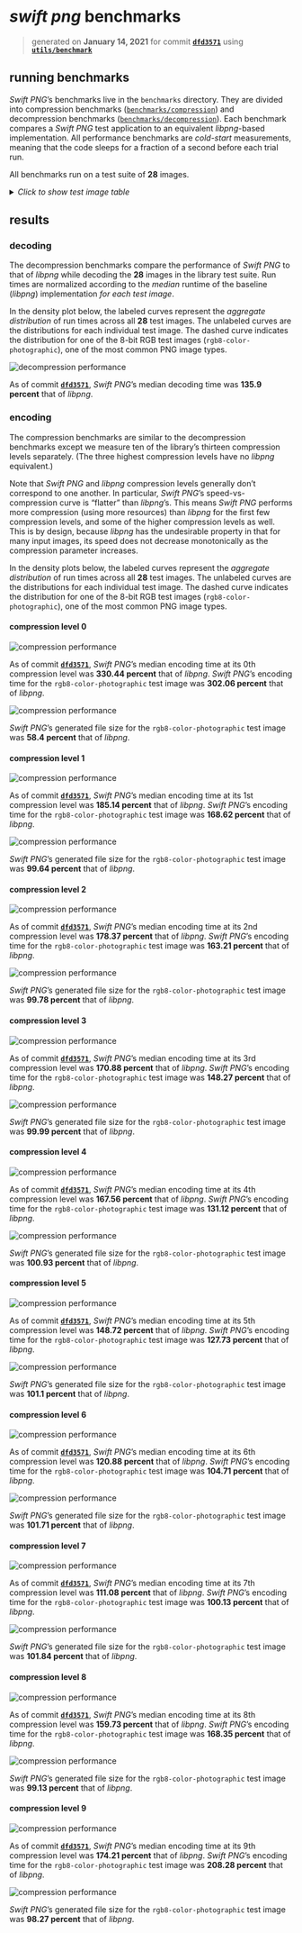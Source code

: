 # *swift png* benchmarks 

> generated on **January 14, 2021** for commit **[`dfd3571`](https://github.com/kelvin13/png/commit/dfd35719e17a87f47e3c805c7e89f9c69df8ecde)** using **[`utils/benchmark`](../utils/benchmark)**

## running benchmarks 

*Swift PNG*’s benchmarks live in the `benchmarks` directory. They are divided into compression benchmarks ([`benchmarks/compression`](compression)) and decompression benchmarks ([`benchmarks/decompression`](decompression)). Each benchmark compares a *Swift PNG* test application to an equivalent *libpng*-based implementation. All performance benchmarks are *cold-start* measurements, meaning that the code sleeps for a fraction of a second before each trial run.

All benchmarks run on a test suite of **28** images. 

<details>
<summary><em>Click to show test image table</em></summary>

| Test image | Size |
| ---------- | ---- |
| `indexed8-color-nonphotographic.png` <br/> <img src="../tests/compression/baseline/indexed8-color-nonphotographic.png"/> | 43,496 B |
| `indexed8-color-photographic.png` <br/> <img src="../tests/compression/baseline/indexed8-color-photographic.png"/> | 65,487 B |
| `indexed8-monochrome-nonphotographic.png` <br/> <img src="../tests/compression/baseline/indexed8-monochrome-nonphotographic.png"/> | 62,888 B |
| `indexed8-monochrome-photographic.png` <br/> <img src="../tests/compression/baseline/indexed8-monochrome-photographic.png"/> | 82,014 B |
| `rgb16-color-nonphotographic.png` <br/> <img src="../tests/compression/baseline/rgb16-color-nonphotographic.png"/> | 365,253 B |
| `rgb16-color-photographic.png` <br/> <img src="../tests/compression/baseline/rgb16-color-photographic.png"/> | 477,784 B |
| `rgb16-monochrome-nonphotographic.png` <br/> <img src="../tests/compression/baseline/rgb16-monochrome-nonphotographic.png"/> | 244,077 B |
| `rgb16-monochrome-photographic.png` <br/> <img src="../tests/compression/baseline/rgb16-monochrome-photographic.png"/> | 379,113 B |
| `rgb8-color-nonphotographic.png` <br/> <img src="../tests/compression/baseline/rgb8-color-nonphotographic.png"/> | 130,595 B |
| `rgb8-color-photographic.png` <br/> <img src="../tests/compression/baseline/rgb8-color-photographic.png"/> | 174,298 B |
| `rgb8-monochrome-nonphotographic.png` <br/> <img src="../tests/compression/baseline/rgb8-monochrome-nonphotographic.png"/> | 76,636 B |
| `rgb8-monochrome-photographic.png` <br/> <img src="../tests/compression/baseline/rgb8-monochrome-photographic.png"/> | 92,023 B |
| `rgba16-color-nonphotographic.png` <br/> <img src="../tests/compression/baseline/rgba16-color-nonphotographic.png"/> | 394,493 B |
| `rgba16-color-photographic.png` <br/> <img src="../tests/compression/baseline/rgba16-color-photographic.png"/> | 518,368 B |
| `rgba16-monochrome-nonphotographic.png` <br/> <img src="../tests/compression/baseline/rgba16-monochrome-nonphotographic.png"/> | 143,935 B |
| `rgba16-monochrome-photographic.png` <br/> <img src="../tests/compression/baseline/rgba16-monochrome-photographic.png"/> | 414,526 B |
| `rgba8-color-nonphotographic.png` <br/> <img src="../tests/compression/baseline/rgba8-color-nonphotographic.png"/> | 147,023 B |
| `rgba8-color-photographic.png` <br/> <img src="../tests/compression/baseline/rgba8-color-photographic.png"/> | 196,537 B |
| `rgba8-monochrome-nonphotographic.png` <br/> <img src="../tests/compression/baseline/rgba8-monochrome-nonphotographic.png"/> | 84,098 B |
| `rgba8-monochrome-photographic.png` <br/> <img src="../tests/compression/baseline/rgba8-monochrome-photographic.png"/> | 101,521 B |
| `v16-monochrome-nonphotographic.png` <br/> <img src="../tests/compression/baseline/v16-monochrome-nonphotographic.png"/> | 123,371 B |
| `v16-monochrome-photographic.png` <br/> <img src="../tests/compression/baseline/v16-monochrome-photographic.png"/> | 176,236 B |
| `v8-monochrome-nonphotographic.png` <br/> <img src="../tests/compression/baseline/v8-monochrome-nonphotographic.png"/> | 48,191 B |
| `v8-monochrome-photographic.png` <br/> <img src="../tests/compression/baseline/v8-monochrome-photographic.png"/> | 59,743 B |
| `va16-monochrome-nonphotographic.png` <br/> <img src="../tests/compression/baseline/va16-monochrome-nonphotographic.png"/> | 143,935 B |
| `va16-monochrome-photographic.png` <br/> <img src="../tests/compression/baseline/va16-monochrome-photographic.png"/> | 209,902 B |
| `va8-monochrome-nonphotographic.png` <br/> <img src="../tests/compression/baseline/va8-monochrome-nonphotographic.png"/> | 60,478 B |
| `va8-monochrome-photographic.png` <br/> <img src="../tests/compression/baseline/va8-monochrome-photographic.png"/> | 76,280 B |

</details>

## results

### decoding 

The decompression benchmarks compare the performance of *Swift PNG* to that of *libpng* while decoding the **28** images in the library test suite. Run times are normalized according to the *median* runtime of the baseline (*libpng*) implementation *for each test image*. 

In the density plot below, the labeled curves represent the *aggregate distribution* of run times across all **28** test images. The unlabeled curves are the distributions for each individual test image. The dashed curve indicates the distribution for one of the 8-bit RGB test images (`rgb8-color-photographic`), one of the most common PNG image types.

![decompression performance](../benchmarks/results/densityplot-decompression-speed.svg)

As of commit **[`dfd3571`](https://github.com/kelvin13/png/commit/dfd35719e17a87f47e3c805c7e89f9c69df8ecde)**, *Swift PNG*’s median decoding time was **135.9 percent** that of *libpng*.

### encoding 

The compression benchmarks are similar to the decompression benchmarks except we measure ten of the library’s thirteen compression levels separately. (The three highest compression levels have no *libpng* equivalent.)

Note that *Swift PNG* and *libpng* compression levels generally don’t correspond to one another. In particular, *Swift PNG*’s speed-vs-compression curve is “flatter” than *libpng*’s. This means *Swift PNG* performs more compression (using more resources) than *libpng* for the first few compression levels, and some of the higher compression levels as well. This is by design, because *libpng* has the undesirable property in that for many input images, its speed does not decrease monotonically as the compression parameter increases.

In the density plots below, the labeled curves represent the *aggregate distribution* of run times across all **28** test images. The unlabeled curves are the distributions for each individual test image. The dashed curve indicates the distribution for one of the 8-bit RGB test images (`rgb8-color-photographic`), one of the most common PNG image types.

#### compression level 0

![compression performance](../benchmarks/results/densityplot-compression-speed@0.svg)

As of commit **[`dfd3571`](https://github.com/kelvin13/png/commit/dfd35719e17a87f47e3c805c7e89f9c69df8ecde)**, *Swift PNG*’s median encoding time at its 0th compression level was **330.44 percent** that of *libpng*. *Swift PNG*’s encoding time for the `rgb8-color-photographic` test image was **302.06 percent** that of *libpng*.

![compression performance](../benchmarks/results/densityplot-compression-size@0.svg)

*Swift PNG*’s generated file size for the `rgb8-color-photographic` test image was **58.4 percent** that of *libpng*.



#### compression level 1

![compression performance](../benchmarks/results/densityplot-compression-speed@1.svg)

As of commit **[`dfd3571`](https://github.com/kelvin13/png/commit/dfd35719e17a87f47e3c805c7e89f9c69df8ecde)**, *Swift PNG*’s median encoding time at its 1st compression level was **185.14 percent** that of *libpng*. *Swift PNG*’s encoding time for the `rgb8-color-photographic` test image was **168.62 percent** that of *libpng*.

![compression performance](../benchmarks/results/densityplot-compression-size@1.svg)

*Swift PNG*’s generated file size for the `rgb8-color-photographic` test image was **99.64 percent** that of *libpng*.



#### compression level 2

![compression performance](../benchmarks/results/densityplot-compression-speed@2.svg)

As of commit **[`dfd3571`](https://github.com/kelvin13/png/commit/dfd35719e17a87f47e3c805c7e89f9c69df8ecde)**, *Swift PNG*’s median encoding time at its 2nd compression level was **178.37 percent** that of *libpng*. *Swift PNG*’s encoding time for the `rgb8-color-photographic` test image was **163.21 percent** that of *libpng*.

![compression performance](../benchmarks/results/densityplot-compression-size@2.svg)

*Swift PNG*’s generated file size for the `rgb8-color-photographic` test image was **99.78 percent** that of *libpng*.



#### compression level 3

![compression performance](../benchmarks/results/densityplot-compression-speed@3.svg)

As of commit **[`dfd3571`](https://github.com/kelvin13/png/commit/dfd35719e17a87f47e3c805c7e89f9c69df8ecde)**, *Swift PNG*’s median encoding time at its 3rd compression level was **170.88 percent** that of *libpng*. *Swift PNG*’s encoding time for the `rgb8-color-photographic` test image was **148.27 percent** that of *libpng*.

![compression performance](../benchmarks/results/densityplot-compression-size@3.svg)

*Swift PNG*’s generated file size for the `rgb8-color-photographic` test image was **99.99 percent** that of *libpng*.



#### compression level 4

![compression performance](../benchmarks/results/densityplot-compression-speed@4.svg)

As of commit **[`dfd3571`](https://github.com/kelvin13/png/commit/dfd35719e17a87f47e3c805c7e89f9c69df8ecde)**, *Swift PNG*’s median encoding time at its 4th compression level was **167.56 percent** that of *libpng*. *Swift PNG*’s encoding time for the `rgb8-color-photographic` test image was **131.12 percent** that of *libpng*.

![compression performance](../benchmarks/results/densityplot-compression-size@4.svg)

*Swift PNG*’s generated file size for the `rgb8-color-photographic` test image was **100.93 percent** that of *libpng*.



#### compression level 5

![compression performance](../benchmarks/results/densityplot-compression-speed@5.svg)

As of commit **[`dfd3571`](https://github.com/kelvin13/png/commit/dfd35719e17a87f47e3c805c7e89f9c69df8ecde)**, *Swift PNG*’s median encoding time at its 5th compression level was **148.72 percent** that of *libpng*. *Swift PNG*’s encoding time for the `rgb8-color-photographic` test image was **127.73 percent** that of *libpng*.

![compression performance](../benchmarks/results/densityplot-compression-size@5.svg)

*Swift PNG*’s generated file size for the `rgb8-color-photographic` test image was **101.1 percent** that of *libpng*.



#### compression level 6

![compression performance](../benchmarks/results/densityplot-compression-speed@6.svg)

As of commit **[`dfd3571`](https://github.com/kelvin13/png/commit/dfd35719e17a87f47e3c805c7e89f9c69df8ecde)**, *Swift PNG*’s median encoding time at its 6th compression level was **120.88 percent** that of *libpng*. *Swift PNG*’s encoding time for the `rgb8-color-photographic` test image was **104.71 percent** that of *libpng*.

![compression performance](../benchmarks/results/densityplot-compression-size@6.svg)

*Swift PNG*’s generated file size for the `rgb8-color-photographic` test image was **101.71 percent** that of *libpng*.



#### compression level 7

![compression performance](../benchmarks/results/densityplot-compression-speed@7.svg)

As of commit **[`dfd3571`](https://github.com/kelvin13/png/commit/dfd35719e17a87f47e3c805c7e89f9c69df8ecde)**, *Swift PNG*’s median encoding time at its 7th compression level was **111.08 percent** that of *libpng*. *Swift PNG*’s encoding time for the `rgb8-color-photographic` test image was **100.13 percent** that of *libpng*.

![compression performance](../benchmarks/results/densityplot-compression-size@7.svg)

*Swift PNG*’s generated file size for the `rgb8-color-photographic` test image was **101.84 percent** that of *libpng*.



#### compression level 8

![compression performance](../benchmarks/results/densityplot-compression-speed@8.svg)

As of commit **[`dfd3571`](https://github.com/kelvin13/png/commit/dfd35719e17a87f47e3c805c7e89f9c69df8ecde)**, *Swift PNG*’s median encoding time at its 8th compression level was **159.73 percent** that of *libpng*. *Swift PNG*’s encoding time for the `rgb8-color-photographic` test image was **168.35 percent** that of *libpng*.

![compression performance](../benchmarks/results/densityplot-compression-size@8.svg)

*Swift PNG*’s generated file size for the `rgb8-color-photographic` test image was **99.13 percent** that of *libpng*.



#### compression level 9

![compression performance](../benchmarks/results/densityplot-compression-speed@9.svg)

As of commit **[`dfd3571`](https://github.com/kelvin13/png/commit/dfd35719e17a87f47e3c805c7e89f9c69df8ecde)**, *Swift PNG*’s median encoding time at its 9th compression level was **174.21 percent** that of *libpng*. *Swift PNG*’s encoding time for the `rgb8-color-photographic` test image was **208.28 percent** that of *libpng*.

![compression performance](../benchmarks/results/densityplot-compression-size@9.svg)

*Swift PNG*’s generated file size for the `rgb8-color-photographic` test image was **98.27 percent** that of *libpng*.

